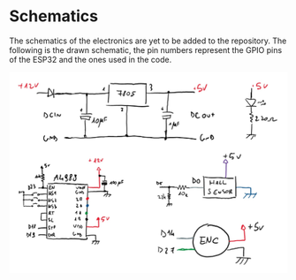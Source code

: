 # Schematics

The schematics of the electronics are yet to be added to the repository. The following is the drawn schematic, the pin numbers represent the GPIO pins of the ESP32 and the ones used in the code.

![Schematics](../../docs/source/_static/images/drawn_schematics.jpg)